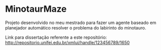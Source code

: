 # MinotaurMaze

Projeto desenvolvido no meu mestrado para fazer um agente baseado em planejador automático resolver o problema do labirinto do minotauro.

Link para dissertação referente a este repositório: http://repositorio.unifei.edu.br/xmlui/handle/123456789/1650